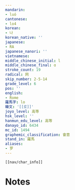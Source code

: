 ```yaml
---
mandarin:
- luó
cantonese:
- lo4
korean:
- 나
korean_native: ''
japanese:
- RA
japanese_nanori: ''
vietnamese:
middle_chinese_initial: l
middle_chinese_final: ɑ
stroke_count: 19
radical: 网
skip_number: 2-5-14
grade_level: 6
pos: ''
english:
- Rome
羅馬字: lo
韓文: '[[로]]'
joyo_level: 高等
hsk_level: ''
hanmun_edu_level: 高等
danayo_id: 6434
mc_id: 1494
graphemic_classification: 會意
stand_in: 羅馬
aliases:
- 罗
---
```

```meta-bind-embed
[[nav/char_info]]
```

# Notes
